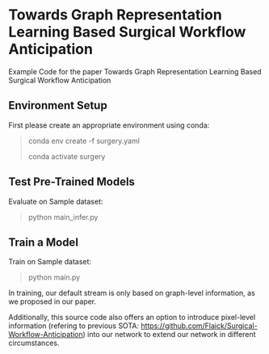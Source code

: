 # Towards Graph Representation Learning Based Surgical Workflow Anticipation
Example Code for the paper Towards Graph Representation Learning Based Surgical Workflow Anticipation
## Environment Setup
First please create an appropriate environment using conda: 

> conda env create -f surgery.yaml
> 
> conda activate surgery

## Test Pre-Trained Models
Evaluate on Sample dataset:
> python main_infer.py


## Train a Model
Train on Sample dataset:
> python main.py

In training, our default stream is only based on graph-level information, as we proposed in our paper. 

Additionally, this source code also offers an option to introduce pixel-level information (refering to previous SOTA: https://github.com/Flaick/Surgical-Workflow-Anticipation) into our network to extend our network in different circumstances.
